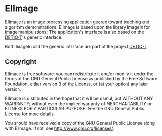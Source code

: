 # EIImage

EIImage is an image processing application geared toward teaching and algorithm demonstrations.
EIImage is based upon the library ImageIn for image manipulations;
The application's interface is also based on the [DETIQ-T][]'s generic interface.

Both ImageIn and the generic interface are part of the project [DETIQ-T][].


[DETIQ-T]:    http://github.com/detiq-t/detiq-t  "DETIQ-T"

## Copyright

EIImage is free software: you can redistribute it and/or modify
it under the terms of the GNU General Public License as published by
the Free Software Foundation, either version 3 of the License, or
(at your option) any later version.

EIImage is distributed in the hope that it will be useful,
but WITHOUT ANY WARRANTY; without even the implied warranty of
MERCHANTABILITY or FITNESS FOR A PARTICULAR PURPOSE.  See the
GNU General Public License for more details.

You should have received a copy of the GNU General Public License
along with EIImage.  If not, see <http://www.gnu.org/licenses/>.